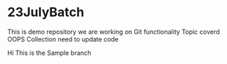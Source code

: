 # 23JulyBatch
This is demo repository
we are working on Git functionality
Topic coverd
OOPS
Collection
need to update code


Hi 
This is the Sample branch
